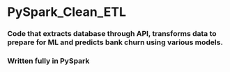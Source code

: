 # PySpark_Clean_ETL

### Code that extracts database through API, transforms data to prepare for ML and predicts bank churn using various models.
### Written fully in PySpark
